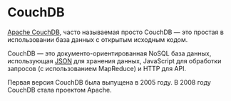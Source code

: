 # CouchDB

[Apache CouchDB](http://couchdb.apache.org/), часто называемая просто CouchDB — это простая в использовании база данных с открытым исходным кодом.

CouchDB — это документо-ориентированная NoSQL база данных, использующая [JSON](JSON.md) для хранения данных, JavaScript для обработки запросов (с использованием MapReduce) и HTTP для API.

Первая версия CouchDB была выпущена в 2005 году. В 2008 году CouchDB стала проектом Apache.
